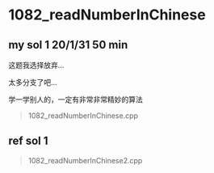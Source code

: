 # 1082_readNumberInChinese

## my sol 1     20/1/31     50 min

这题我选择放弃...

太多分支了吧...

学一学别人的，一定有非常非常精妙的算法

> 1082_readNumberInChinese.cpp

## ref sol 1

> 1082_readNumberInChinese2.cpp